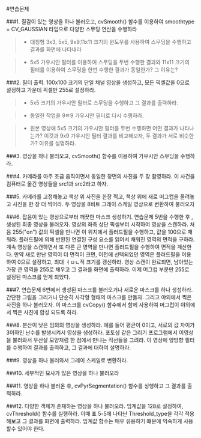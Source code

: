 #연습문제

###1. 질감이 있는 영상을 하나 불러오고, cvSmooth() 함수를 이용하여 smoothtype = CV_GAUSSIAN 타입으로 다양한 스무딩 연산을 수행하라

>+ 대칭형 3x3, 5x5, 9x9,11x11 크기의 윈도우를 사용하여 스무딩을 수행하고 결과를 화면에 나타내라
  
>+ 5x5 가우시안 필터를 이용하여 스무딩을 두번 수행한 결과와 11x11 크기의 필터를 이용하여 스무딩을 한번 수행한 결과가 동일한가? 그 이유는?
  
###2. 필터 출력. 100x100 크기의 단일 채널 영상을 생성하고, 모든 픽셀값을 0으로 설정하고 가운데 픽셀만 255로 설정하라.

>+ 5x5 크기의 가우시안 필터로 스무딩을 수행하고 그 결과를 출력하라.

>+ 동일한 작업을 9ㅌ9 가우시안 필터로 다시 수행하라.

>+ 원본 영상에 5x5 크기의 가우시안 필터를 두번 수행하면 어떤 결과가 나타나는가? 이것과 9x9 가우시안 필터 결과를 비교해보자, 두 결과가 서로 비슷한가? 이유를 설명하라.
  
###3. 영상을 하나 불러오고, cvSmooth() 함수를 이용하여 가우시안 스무딩을 수행하라.

###4. 카메라를 아주 조금 움직이면서 동일한 장면의 사진을 두 장 촬영하라. 이 사건을 컴퓨터로 옮긴 영상들을 src1과 src2라고 하자.

###5. 카메라를 고정해놓고 책상 위 사진을 한장 찍고, 책상 위에 새로 머그컵을 올려놓고 사진을 한 장 더 찍어라. 두 영상을 8비트 그레이 스케일 영상으로 변환하여 불러오자

###6. 잡음이 있는 영상으로부터 깨끗한 마스크 생성하기. 연습문제 5번을 수행한 후 , 생성된 최종 영상을 불러오자. 영상의 좌측 상단 픽셀부터 시작하여 영상을 스캔하라. 처음 255("on")  값의 픽셀을 만나면 이 위치에서 플러드필을 수행하고, 값을 100으로 채워라. 플러드필에 의해 반환된 연결된 구성 요소를 읽어서 채워진 영역의 면적을 구하라. 계속 영상을 스캔하면서 또 다른 큰 영역을 만나면 플러드필을 수행하여 면적을 계산한다. 만약 새로 만난 영역이 더 면적이 크면, 이전에 선택되었던 영역은 플러드필을 이용하여 0으로 설정하고, 최대 ㅕㅁㄴ적 크기를 갱신하라. 영상 스캔이 완료되면, 남아있는 가장 큰 영역을 255로 채우고 그 결과를 화면에 출력하라. 이제 머그컵 부분만 255로 설정된 마스크를 얻게 되었다.

###7. 연습문제 6번에서 생성된 마스크를 불러오거나 새로운 마스크를 하나 생성하라. 간단한 그림을 그리거나 단순히 사각형 형태의 마스크를 만들자. 그리고 야외에서 찍은 사진을 하나 불러오자. 이 마스크를 cvCopy() 함수에서 함께 사용하여 머그컵이 야외에서 찍은 사진에 합성 되도록 하라.

###8. 분산이 낮은 임의의 영상을 생성하라. 예를 들어 평균이 0이고, 서로의 값 차이가 3이하인 난수를 발생시켜서 영상을 생성하라. 포토샵 같은 그리기 프로그램에서 이영상을 불러와서 우산살 모양처럼 한 점에서 만나는 직선들을 그려라. 이 영상에 양방향 필터를 수행하여 결과를 출력하고, 그 결과에 대하여 설명하라.

###9. 영상을 하나 불러와서 그레이 스케일로 변환하라.

###10. 세부적인 묘사가 많은 영상을 하나 불러오라

###11. 영상을 하나 불러온 후, cvPyrSegmentation() 함수를 싱행하고 그 결과를 출력하라.

###12. 다양한 객체가 존재하는 영상을 하나 불러오라. 임계값을 128로 설정하여, cvThreshold() 함수를 실행하라. 이때 표 5-5에 나타난 Threshold_type을 각각 적용해보고 그 결과를 화면에 출력하라. 임계값 함수는 매우 유용하기 떄문에 익숙하게 사용할수 있어야 한다.
